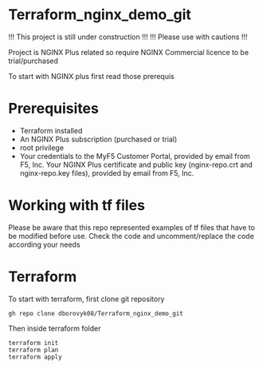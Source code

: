 # Terraform_nginx_demo_git
 
 !!! This project is still under construction !!!
 !!! Please use with cautions !!!

Project is NGINX Plus related so require NGINX Commercial licence to be trial/purchased

To start with NGINX plus first read those prerequis

# Prerequisites 

* Terraform installed
* An NGINX Plus subscription (purchased or trial)
* root privilege
* Your credentials to the MyF5 Customer Portal, provided by email from F5, Inc. Your NGINX Plus certificate and public key (nginx-repo.crt and nginx-repo.key files), provided by email from F5, Inc.

# Working with tf files

Please be aware that this repo represented examples of tf files that have to be modified before use. Check the code and uncomment/replace the code according your needs

# Terraform

To start with terraform, first clone git repository 
```
gh repo clone dborovyk08/Terraform_nginx_demo_git
```
Then inside terraform folder
```
terraform init
terraform plan
terraform apply

